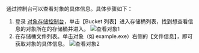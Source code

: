 通过控制台可以查看对象的具体信息。具体步骤如下：
1. 登录 [对象存储控制台](http://console.tce.fsphere.cn/cos4/index)，单击【Bucket 列表】进入存储桶列表，找到想查看信息的对象所在的存储桶并进入。
![查看对象1](https://mc.qcloudimg.com/static/img/a9544f5e21ce0dc20f71091e8730f43e/image.png)
2. 在存储桶文件列表。单击对象（如 example.exe）右侧的【文件信息】，即可获取对象的具体信息。
![查看对象2](https://mc.qcloudimg.com/static/img/94b9d18f457132737e938581ff228539/image.png)

